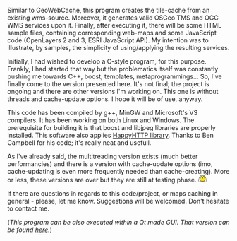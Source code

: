Similar to GeoWebCache, this program creates the tile-cache from an existing wms-source. Moreover, it generates valid OSGeo TMS and OGC WMS services upon it. Finally, after executing it, there will be some HTML sample files, containing corresponding web-maps and some JavaScript code (OpenLayers 2 and 3, ESRI JavaScript API). My intention was to illustrate, by samples, the simplicity of using/applying the resulting services.

Initially, I had wished to develop a C-style program, for this purpose. Frankly, I had started that way but the problematics itself was constantly pushing me towards C++, boost, templates, metaprogrammings... So, I've finally come to the version presented here.  It's not final; the project is ongoing and there are other versions I'm working on. This one is without threads and cache-update options. I hope it will be of use, anyway.

This code has been compiled by g++, MinGW and Microsoft's VS compilers. It has been working on both Linux and Windows. The prerequisite for building it is that boost and libjpeg libraries are properly installed. This software also applies <a href="http://scumways.com/happyhttp/happyhttp.html">HappyHTTP library</a>. Thanks to Ben Campbell for his code; it's really neat and usefull.

As I've already said, the multitreading version exists (much better performancies) and there is a version with cache-update options (imo, cache-updating is even more frequently needed than cache-creating). More or less, these versions are over but they are still at testing phase. <img src="https://raw.githubusercontent.com/sasamil/WMS-TMS-Maker-Qt-GUI/master/icons/emoticons/eusa_pray.gif" alt="pray to be good" height="16" width="19"> 

If there are questions in regards to this code/project, or maps caching in general - please, let me know. Suggestions will be welcomed. Don't hesitate to contact me.

(<i>This program can be also executed within a Qt made GUI. That version can be found <a href="https://github.com/sasamil/WMS-TMS-Maker-Qt-GUI">here</a>.</i>)


